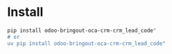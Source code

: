 # Install

```bash
pip install odoo-bringout-oca-crm-crm_lead_code"
# or
uv pip install odoo-bringout-oca-crm-crm_lead_code"
```
